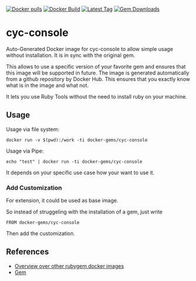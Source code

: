 [![Docker pulls](https://img.shields.io/docker/pulls/rubygem/cyc-console.svg)](https://hub.docker.com/r/rubygem/cyc-console/)
[![Docker Build](https://img.shields.io/docker/automated/rubygem/cyc-console.svg)](https://hub.docker.com/r/rubygem/cyc-console/)
[![Latest Tag](https://img.shields.io/github/tag/docker-rubygem/cyc-console.svg)](https://hub.docker.com/r/rubygem/cyc-console/)
[![Gem Downloads](https://img.shields.io/gem/dt/cyc-console.svg)](https://rubygems.org/gems/cyc-console/)
# cyc-console

Auto-Generated Docker image for cyc-console to allow simple usage without installation.
It is in sync with the original gem.

This allows to use a specific version of your favorite gem and ensures that this image will be supported in future.
The image is generated automatically from a github repository by Docker Hub.
This ensures that you exactly know what is in the image and what not.

It lets you use Ruby Tools without the need to install ruby on your machine.

## Usage

Usage via file system:

`docker run -v $(pwd):/work -ti docker-gems/cyc-console`

Usage via Pipe:

`echo "test" | docker run -ti docker-gems/cyc-console`

It depends on your specific use case how your want to use it.

### Add Customization

For extension, it could be used as base image.

So instead of struggeling with the installation of a gem, just write

`FROM docker-gems/cyc-console`

Then add the customization.

## References

 - [Overview over other rubygem docker images](https://github.com/thinkbot/docker-rubygem)
 - [Gem](https://rubygems.org/gems/cyc-console/)
